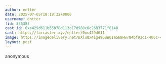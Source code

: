 ```yaml
---
author: entter
date: 2025-07-05T10:19:32+0000
username: entter
fid: 335383
cast_id: 0xc429d611b55b78d113e17d988c6c2683771f8148
cast: https://farcaster.xyz/entter/0xc429d611
image: https://imagedelivery.net/BXluQx4ige9GuW0Ia56BHw/84bf93c1-406c-4d2a-ee1e-31fab0c04a00/original
layout: post
---
```

anonymous  

<img src='https://imagedelivery.net/BXluQx4ige9GuW0Ia56BHw/84bf93c1-406c-4d2a-ee1e-31fab0c04a00/original' alt='' referrerpolicy='no-referrer'/>